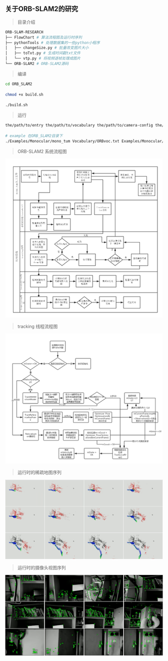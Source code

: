 ## 关于ORB-SLAM2的研究

> 目录介绍

``` bash
ORB-SLAM-RESEARCH
├── FlowChart # 算法流程图及运行时序列
├── pythonTools # 处理数据集的一些python小程序
│   ├── changeSize.py # 批量改变图片大小
│   ├── toTxt.py # 生成时间戳txt文件
│   └── vtp.py # 将视频逐帧处理成图片
└── ORB-SLAM2 # ORB-SLAM2源码
```

> 编译
``` bash
cd ORB_SLAM2

chmod +x build.sh

./build.sh
```

> 运行
``` bash
the/path/to/entry the/path/to/vocabulary the/path/to/camera-config the/path/to/dataset

# example 在ORB_SLAM2目录下
./Examples/Monocular/mono_tum Vocabulary/ORBvoc.txt Examples/Monocular/TUM1.yaml /home/bill/Downloads/rgbd_dataset_freiburg1_xyz
```

> ORB-SLAM2 系统流程图

![SLAM系统流程图](./FlowChart/system.png)

> tracking 线程流程图

![tracking线程流程图](./FlowChart/tracking.png)

> 运行时的稀疏地图序列

![运行时的稀疏序列](./FlowChart/lct1.png)

> 运行时的摄像头视图序列

![运行时的摄像头视图序列](./FlowChart/lct2.png)
